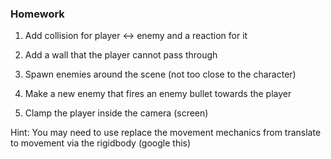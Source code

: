 ### Homework

1. Add collision for player <-> enemy and a reaction for it

2. Add a wall that the player cannot pass through

3. Spawn enemies around the scene (not too close to the character)

4. Make a new enemy that fires an enemy bullet towards the player

5. Clamp the player inside the camera (screen)

Hint: You may need to use replace the movement mechanics from translate to movement via the rigidbody (google this)
